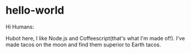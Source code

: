 # hello-world

Hi Humans:

Hubot here, I like Node.js and Coffeescript(that's what I'm made of!).
I've made tacos on the moon and find them superior to Earth tacos.
